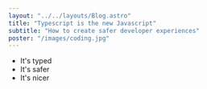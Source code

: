 ```yaml
---
layout: "../../layouts/Blog.astro"
title: "Typescript is the new Javascript"
subtitle: "How to create safer developer experiences"
poster: "/images/coding.jpg"
---
```


- It's typed
- It's safer
- It's nicer
